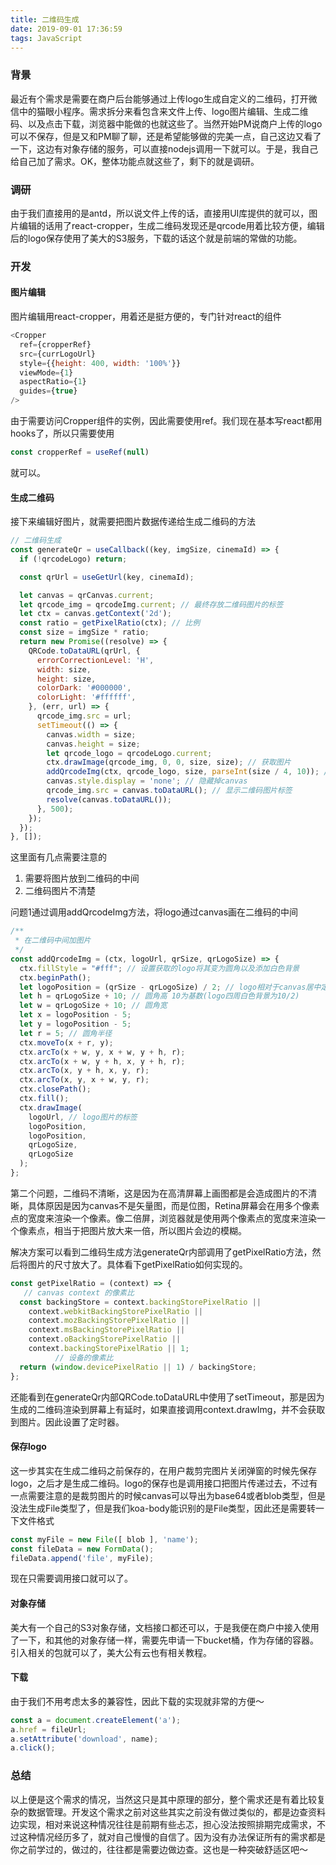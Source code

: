 ```yaml
---
title: 二维码生成
date: 2019-09-01 17:36:59
tags: JavaScript
---
```

### 背景

最近有个需求是需要在商户后台能够通过上传logo生成自定义的二维码，打开微信中的猫眼小程序。需求拆分来看包含来文件上传、logo图片编辑、生成二维码、以及点击下载，浏览器中能做的也就这些了。当然开始PM说商户上传的logo可以不保存，但是又和PM聊了聊，还是希望能够做的完美一点，自己这边又看了一下，这边有对象存储的服务，可以直接nodejs调用一下就可以。于是，我自己给自己加了需求。OK，整体功能点就这些了，剩下的就是调研。

### 调研

由于我们直接用的是antd，所以说文件上传的话，直接用UI库提供的就可以，图片编辑的话用了react-cropper，生成二维码发现还是qrcode用着比较方便，编辑后的logo保存使用了美大的S3服务，下载的话这个就是前端的常做的功能。

### 开发

#### 图片编辑

图片编辑用react-cropper，用着还是挺方便的，专门针对react的组件

```js
<Cropper
  ref={cropperRef}
  src={currLogoUrl}
  style={{height: 400, width: '100%'}}
  viewMode={1}
  aspectRatio={1}
  guides={true}
/>
```

由于需要访问Cropper组件的实例，因此需要使用ref。我们现在基本写react都用hooks了，所以只需要使用 

```js
const cropperRef = useRef(null) 
```

就可以。

#### 生成二维码

接下来编辑好图片，就需要把图片数据传递给生成二维码的方法

```js
// 二维码生成
const generateQr = useCallback((key, imgSize, cinemaId) => {
  if (!qrcodeLogo) return;

  const qrUrl = useGetUrl(key, cinemaId);

  let canvas = qrCanvas.current;
  let qrcode_img = qrcodeImg.current; // 最终存放二维码图片的标签
  let ctx = canvas.getContext('2d');
  const ratio = getPixelRatio(ctx); // 比例
  const size = imgSize * ratio;
  return new Promise((resolve) => {
    QRCode.toDataURL(qrUrl, {
      errorCorrectionLevel: 'H',
      width: size,
      height: size,
      colorDark: '#000000',
      colorLight: '#ffffff',
    }, (err, url) => {
      qrcode_img.src = url;
      setTimeout(() => {
        canvas.width = size;
        canvas.height = size;
        let qrcode_logo = qrcodeLogo.current;
        ctx.drawImage(qrcode_img, 0, 0, size, size); // 获取图片
        addQrcodeImg(ctx, qrcode_logo, size, parseInt(size / 4, 10)); // 设置中间图片
        canvas.style.display = 'none'; // 隐藏掉canvas
        qrcode_img.src = canvas.toDataURL(); // 显示二维码图片标签
        resolve(canvas.toDataURL());
      }, 500);
    });
  });
}, []);
```

这里面有几点需要注意的
  1. 需要将图片放到二维码的中间
  2. 二维码图片不清楚
 
 
问题1通过调用addQrcodeImg方法，将logo通过canvas画在二维码的中间

```js
/**
 * 在二维码中间加图片
 */
const addQrcodeImg = (ctx, logoUrl, qrSize, qrLogoSize) => {
  ctx.fillStyle = "#fff"; // 设置获取的logo将其变为圆角以及添加白色背景
  ctx.beginPath();
  let logoPosition = (qrSize - qrLogoSize) / 2; // logo相对于canvas居中定位
  let h = qrLogoSize + 10; // 圆角高 10为基数(logo四周白色背景为10/2)
  let w = qrLogoSize + 10; // 圆角宽
  let x = logoPosition - 5;
  let y = logoPosition - 5;
  let r = 5; // 圆角半径
  ctx.moveTo(x + r, y);
  ctx.arcTo(x + w, y, x + w, y + h, r);
  ctx.arcTo(x + w, y + h, x, y + h, r);
  ctx.arcTo(x, y + h, x, y, r);
  ctx.arcTo(x, y, x + w, y, r);
  ctx.closePath();
  ctx.fill();
  ctx.drawImage(
    logoUrl, // logo图片的标签
    logoPosition,
    logoPosition,
    qrLogoSize,
    qrLogoSize
  );
};
```

第二个问题，二维码不清晰，这是因为在高清屏幕上画图都是会造成图片的不清晰，具体原因是因为canvas不是矢量图，而是位图，Retina屏幕会在用多个像素点的宽度来渲染一个像素。像二倍屏，浏览器就是使用两个像素点的宽度来渲染一个像素点，相当于把图片放大来一倍，所以图片会边的模糊。

解决方案可以看到二维码生成方法generateQr内部调用了getPixelRatio方法，然后将图片的尺寸放大了。具体看下getPixelRatio如何实现的。

```js
const getPixelRatio = (context) => {
   // canvas context 的像素比
  const backingStore = context.backingStorePixelRatio ||
    context.webkitBackingStorePixelRatio ||
    context.mozBackingStorePixelRatio ||
    context.msBackingStorePixelRatio ||
    context.oBackingStorePixelRatio ||
    context.backingStorePixelRatio || 1;
          // 设备的像素比
  return (window.devicePixelRatio || 1) / backingStore;
};
```

还能看到在generateQr内部QRCode.toDataURL中使用了setTimeout，那是因为生成的二维码渲染到屏幕上有延时，如果直接调用context.drawImg，并不会获取到图片。因此设置了定时器。

#### 保存logo

这一步其实在生成二维码之前保存的，在用户裁剪完图片关闭弹窗的时候先保存logo，之后才是生成二维码。logo的保存也是调用接口把图片传递过去，不过有一点需要注意的是裁剪图片的时候canvas可以导出为base64或者blob类型，但是没法生成File类型了，但是我们koa-body能识别的是File类型，因此还是需要转一下文件格式

```js
const myFile = new File([ blob ], 'name');
const fileData = new FormData();
fileData.append('file', myFile);
```

现在只需要调用接口就可以了。

#### 对象存储

美大有一个自己的S3对象存储，文档接口都还可以，于是我便在商户中接入使用了一下，和其他的对象存储一样，需要先申请一下bucket桶，作为存储的容器。引入相关的包就可以了，美大公有云也有相关教程。

#### 下载

由于我们不用考虑太多的兼容性，因此下载的实现就非常的方便～

```js
const a = document.createElement('a');
a.href = fileUrl;
a.setAttribute('download', name);
a.click();
```

### 总结

以上便是这个需求的情况，当然这只是其中原理的部分，整个需求还是有着比较复杂的数据管理。开发这个需求之前对这些其实之前没有做过类似的，都是边查资料边实现，相对来说这种情况往往是前期有些忐忑，担心没法按照排期完成需求，不过这种情况经历多了，就对自己慢慢的自信了。因为没有办法保证所有的需求都是你之前学过的，做过的，往往都是需要边做边查。这也是一种突破舒适区吧～